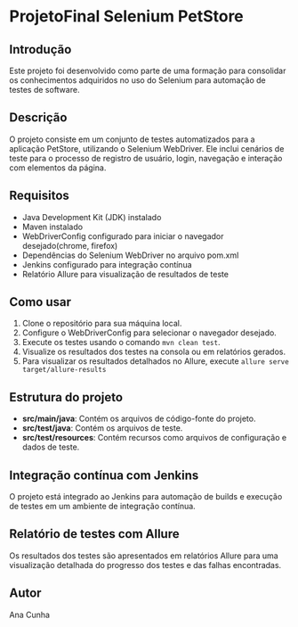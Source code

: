 # ProjetoFinal Selenium PetStore

## Introdução
Este projeto foi desenvolvido como parte de uma formação para consolidar os conhecimentos adquiridos no uso do Selenium para automação de testes de software.

## Descrição
O projeto consiste em um conjunto de testes automatizados para a aplicação PetStore, utilizando o Selenium WebDriver. Ele inclui cenários de teste para o processo de registro de usuário, login, navegação e interação com elementos da página.

## Requisitos
- Java Development Kit (JDK) instalado
- Maven instalado
- WebDriverConfig configurado para iniciar o navegador desejado(chrome, firefox)
- Dependências do Selenium WebDriver no arquivo pom.xml
- Jenkins configurado para integração contínua
- Relatório Allure para visualização de resultados de teste

## Como usar
1. Clone o repositório para sua máquina local.
2. Configure o WebDriverConfig para selecionar o navegador desejado.
3. Execute os testes usando o comando `mvn clean test`.
4. Visualize os resultados dos testes na consola ou em relatórios gerados.
5. Para visualizar os resultados detalhados no Allure, execute `allure serve target/allure-results`

## Estrutura do projeto
- **src/main/java**: Contém os arquivos de código-fonte do projeto.
- **src/test/java**: Contém os arquivos de teste.
- **src/test/resources**: Contém recursos como arquivos de configuração e dados de teste.

## Integração contínua com Jenkins
O projeto está integrado ao Jenkins para automação de builds e execução de testes em um ambiente de integração contínua.

## Relatório de testes com Allure
Os resultados dos testes são apresentados em relatórios Allure para uma visualização detalhada do progresso dos testes e das falhas encontradas.

## Autor
Ana Cunha




